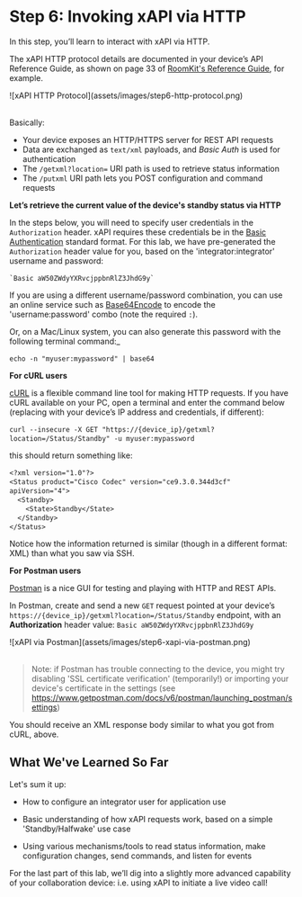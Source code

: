 # Step 6: Invoking xAPI via HTTP

In this step, you’ll learn to interact with xAPI via HTTP.

The xAPI HTTP protocol details are documented in your device’s API Reference Guide, as shown on page 33 of [RoomKit's Reference Guide](https://www.cisco.com/c/dam/en/us/td/docs/telepresence/endpoint/ce92/room-kit-api-reference-guide-ce92.pdf), for example.

<div align="left">![xAPI HTTP Protocol](assets/images/step6-http-protocol.png)</div><br/>

Basically:
- Your device exposes an HTTP/HTTPS server for REST API requests
- Data are exchanged as `text/xml` payloads, and _Basic Auth_ is used for authentication
- The `/getxml?location=` URI path is used to retrieve status information
- The `/putxml` URI path lets you POST configuration and command requests

**Let’s retrieve the current value of the device's standby status via HTTP**

In the steps below, you will need to specify user credentials in the `Authorization` header.  xAPI requires these credentials be in the [Basic Authentication](https://en.wikipedia.org/wiki/Basic_access_authentication) standard format.  For this lab, we have pre-generated the `Authorization` header value for you, based on the 'integrator:integrator' username and password:

```
`Basic aW50ZWdyYXRvcjppbnRlZ3JhdG9y`
```

If you are using a different username/password combination, you can use an online service such as [Base64Encode](https://www.base64encode.org/) to encode the 'username:password' combo (note the required `:`).

Or, on a Mac/Linux system, you can also generate this password with the following terminal command:_

```shell
echo -n "myuser:mypassword" | base64
```

**For cURL users**

[cURL](https://curl.haxx.se/) is a flexible command line tool for making HTTP requests.  If you have cURL available on your PC, open a terminal and enter the command below (replacing with your device’s IP address and credentials, if different):

```shell
curl --insecure -X GET "https://{device_ip}/getxml?location=/Status/Standby" -u myuser:mypassword
```

this should return something like:

```shell
<?xml version="1.0"?>
<Status product="Cisco Codec" version="ce9.3.0.344d3cf" apiVersion="4">
  <Standby>
    <State>Standby</State>
  </Standby>
</Status>
```

Notice how the information returned is similar (though in a different format: XML) than what you saw via SSH.

**For Postman users**

[Postman](https://www.getpostman.org) is a nice GUI for testing and playing with HTTP and REST APIs.

In Postman, create and send a new `GET` request pointed at your device’s `https://{device_ip}/getxml?location=/Status/Standby` endpoint, with an **Authorization** header value: `Basic aW50ZWdyYXRvcjppbnRlZ3JhdG9y`

<div align="left">![xAPI via Postman](assets/images/step6-xapi-via-postman.png)</div><br/>

>Note: if Postman has trouble connecting to the device, you might try disabling 'SSL certificate verification' (temporarily!) or importing your device's certificate in the settings (see  https://www.getpostman.com/docs/v6/postman/launching_postman/settings)

You should receive an XML response body similar to what you got from cURL, above.

## What We've Learned So Far

Let's sum it up:

* How to configure an integrator user for application use

* Basic understanding of how xAPI requests work, based on a simple 'Standby/Halfwake' use case

* Using various mechanisms/tools to read status information, make configuration changes, send commands, and listen for events

For the last part of this lab, we’ll dig into a slightly more advanced capability of your collaboration device: i.e. using xAPI to initiate a live video call!
